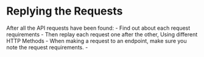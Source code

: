 # Replying the Requests

After all the API requests have been found:
    - Find out about each request requirements
    - Then replay each request one after the other, Using different HTTP Methods
    - When making a request to an endpoint, make sure you note the request requirements.
    -  
 